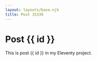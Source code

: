 ```yaml
---
layout: layouts/base.njk
title: Post 15339
---
```


# Post {{ id }}

This is post {{ id }} in my Eleventy project.
